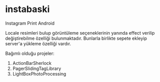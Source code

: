 instabaski
==========

Instagram Print Android


Locale resimleri bulup görüntüleme seçeneklerinin yanında effect verilip değiştirebilme özelliği bulunmaktadır.
Bunlarla birlikte sepete ekleyip server'a yükleme özelliği vardır.

Bağımlı olduğu projeler:
1. ActionBarSherlock
2. PagerSlidingTagLibrary
3. LightBoxPhotoProcessing
